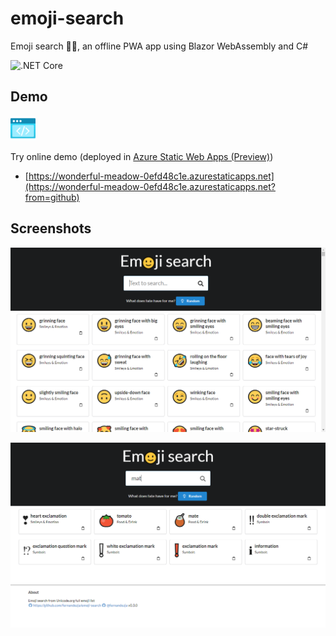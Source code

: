# emoji-search
Emoji search 🙂🔎, an offline PWA app using Blazor WebAssembly and C#

![.NET Core](https://github.com/fernandezja/emoji-search/workflows/.NET%20Core/badge.svg)

## Demo 
![Azure Static Web Apps](https://raw.githubusercontent.com/fernandezja/emoji-search/master/assets/azure-static-web-apps-icon-40x40.png)

Try online demo (deployed in [Azure Static Web Apps (Preview)](https://azure.microsoft.com/en-us/services/app-service/static/))
 - [https://wonderful-meadow-0efd48c1e.azurestaticapps.net](https://wonderful-meadow-0efd48c1e.azurestaticapps.net?from=github)


## Screenshots
 
![Emoji Search Screenshot 01](https://raw.githubusercontent.com/fernandezja/emoji-search/master/assets/emoji-search-screenshots-01.png)

![Emoji Search Screenshot 02](https://raw.githubusercontent.com/fernandezja/emoji-search/master/assets/emoji-search-screenshots-02.png)